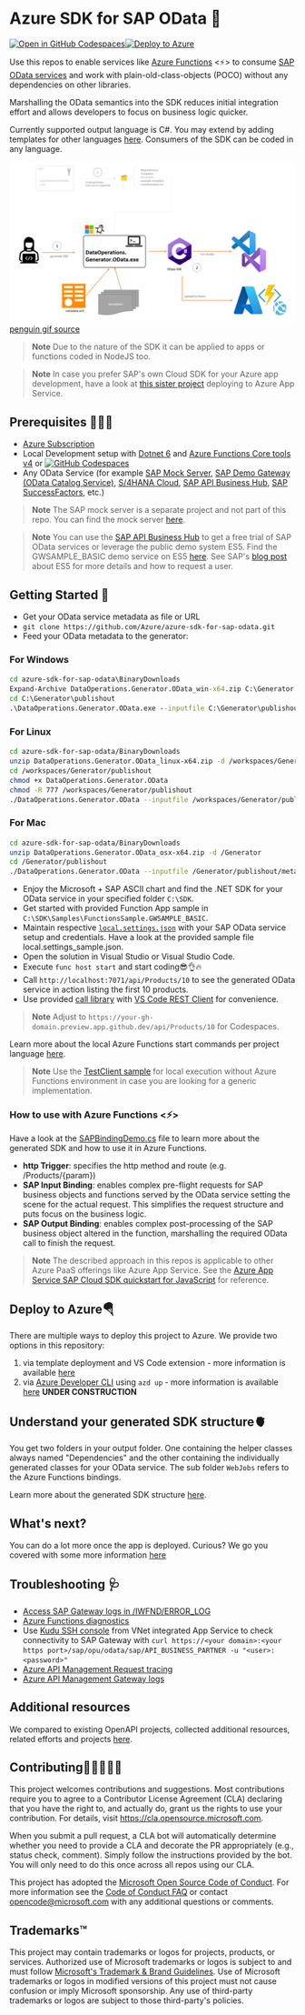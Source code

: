# Azure SDK for SAP OData 🚀

[![Open in GitHub Codespaces](https://github.com/codespaces/badge.svg)](https://github.com/codespaces/new?hide_repo_select=true&ref=main&repo=578517335)[![Deploy to Azure](https://aka.ms/deploytoazurebutton)](https://portal.azure.com/#create/Microsoft.Template/uri/https%3A%2F%2Fraw.githubusercontent.com%2FAzure%2Fazure-sdk-for-sap-odata%2Fmain%2Fbuildandpublish%2Fazuredeploy.json)

Use this repos to enable services like [Azure Functions](https://learn.microsoft.com/azure/azure-functions/functions-overview) <⚡> to consume [SAP OData services](https://api.sap.com/products/SAPS4HANA/apis/ODATA) and work with plain-old-class-objects (POCO) without any dependencies on other libraries.

Marshalling the OData semantics into the SDK reduces initial integration effort and allows developers to focus on business logic quicker.

Currently supported output language is C#. You may extend by adding templates for other languages [here](DataOperations.Generator.OData/Templates). Consumers of the SDK can be coded in any language.

![Illustration of the process flow for the C# SDK generation](/Misc/img/generator-flow.gif)
[penguin gif source](https://tenor.com/view/happy-dance-baby-penguin-cute-gif-13901365)

> **Note**
> Due to the nature of the SDK it can be applied to apps or functions coded in NodeJS too.

> **Note**
> In case you prefer SAP's own Cloud SDK for your Azure app development, have a look at [this sister project](https://github.com/Azure-Samples/app-service-javascript-sap-cloud-sdk-quickstart) deploying to Azure App Service.

## Prerequisites 👨🏾‍🎓

- [Azure Subscription](https://azure.microsoft.com/free/)
- Local Development setup with [Dotnet 6](https://dotnet.microsoft.com/download/dotnet/6.0) and [Azure Functions Core tools v4](https://learn.microsoft.com/azure/azure-functions/functions-run-local?tabs=v4%2Cwindows%2Ccsharp%2Cportal%2Cbash) or [![GitHub Codespaces](https://github.com/codespaces/badge.svg)](https://github.com/codespaces/new?hide_repo_select=true&ref=main&repo=578517335)
- Any OData Service (for example [SAP Mock Server](https://sap.github.io/cloud-s4-sdk-book/pages/mock-odata.html), [SAP Demo Gateway (OData Catalog Service)](https://sapes5.sapdevcenter.com/sap/opu/odata/IWFND/CATALOGSERVICE;v=2/), [S/4HANA Cloud](https://api.sap.com/products/SAPS4HANACloud/apis/ODATAV4), [SAP API Business Hub](https://api.sap.com/), [SAP SuccessFactors](https://api.sap.com/products/SAPSuccessFactors/apis/ODATA), etc.)

> **Note**
> The SAP mock server is a separate project and not part of this repo. You can find the mock server [here](https://sap.github.io/cloud-s4-sdk-book/pages/mock-odata.html).

> **Note**
> You can use the [SAP API Business Hub](https://api.sap.com/) to get a free trial of SAP OData services or leverage the public demo system ES5. Find the GWSAMPLE_BASIC demo service on ES5 [here](https://sapes5.sapdevcenter.com/sap/opu/odata/iwbep/GWSAMPLE_BASIC/$metadata). See SAP's [blog post](https://blogs.sap.com/2017/12/05/new-sap-gateway-demo-system-available/) about ES5 for more details and how to request a user.

## Getting Started 🚀

- Get your OData service metadata as file or URL
- `git clone https://github.com/Azure/azure-sdk-for-sap-odata.git`
- Feed your OData metadata to the generator:

### For Windows

```cmd
cd azure-sdk-for-sap-odata\BinaryDownloads
Expand-Archive DataOperations.Generator.OData_win-x64.zip C:\Generator
cd C:\Generator\publishout
.\DataOperations.Generator.OData.exe --inputfile C:\Generator\publishout\metadata.xml --outputfolder C:\SDK --templatefolder C:\Generator\publishout\Templates --samples true
```

### For Linux

```bash
cd azure-sdk-for-sap-odata/BinaryDownloads
unzip DataOperations.Generator.OData_linux-x64.zip -d /workspaces/Generator
cd /workspaces/Generator/publishout
chmod +x DataOperations.Generator.OData
chmod -R 777 /workspaces/Generator/publishout
./DataOperations.Generator.OData --inputfile /workspaces/Generator/publishout/metadata.xml --outputfolder /workspaces/SDK --templatefolder /workspaces/Generator/publishout/Templates --samples true
```

### For Mac

```bash
cd azure-sdk-for-sap-odata/BinaryDownloads
unzip DataOperations.Generator.OData_osx-x64.zip -d /Generator
cd /Generator/publishout
./DataOperations.Generator.OData --inputfile /Generator/publishout/metadata.xml --outputfolder /SDK --templatefolder /Generator/publishout/Templates --samples true
```

- Enjoy the Microsoft + SAP ASCII chart and find the .NET SDK for your OData service in your specified folder `C:\SDK`.
- Get started with provided Function App sample in `C:\SDK\Samples\FunctionsSample.GWSAMPLE_BASIC`.
- Maintain respective [`local.settings.json`](/Samples/FunctionsSample.GWSAMPLE_BASIC/local.settings_sample.json) with your SAP OData service setup and credentials. Have a look at the provided sample file local.settings_sample.json.
- Open the solution in Visual Studio or Visual Studio Code.
- Execute `func host start` and start coding😎👌🔥
- Call `http://localhost:7071/api/Products/10` to see the generated OData service in action listing the first 10 products.
- Use provided [call library](Samples/FunctionsSample.GWSAMPLE_BASIC/odata-product-sample.http) with [VS Code REST Client](https://marketplace.visualstudio.com/items?itemName=humao.rest-client) for convenience.

> **Note**
> Adjust to `https://your-gh-domain.preview.app.github.dev/api/Products/10` for Codespaces.

Learn more about the local Azure Functions start commands per project language [here](https://learn.microsoft.com/azure/azure-functions/functions-run-local?tabs=v4%2Cwindows%2Ccsharp%2Cportal%2Cbash#start).

> **Note**
> Use the [TestClient sample](/Samples/TestClientSample.GWSAMPLE_BASIC/) for local execution without Azure Functions environment in case you are looking for a generic implementation.

### How to use with Azure Functions <⚡>

Have a look at the [SAPBindingDemo.cs](Samples/FunctionsSample.GWSAMPLE_BASIC/SAPBindingDemo.cs) file to learn more about the generated SDK and how to use it in Azure Functions.

- **http Trigger**: specifies the http method and route (e.g. /Products/{param})
- **SAP Input Binding**: enables complex pre-flight requests for SAP business objects and functions served by the OData service setting the scene for the actual request. This simplifies the request structure and puts focus on the business logic.
- **SAP Output Binding**: enables complex post-processing of the SAP business object altered in the function, marshalling the required OData call to finish the request.

> **Note**
> The described approach in this repos is applicable to other Azure PaaS offerings like Azure App Service. See the [Azure App Service SAP Cloud SDK quickstart for JavaScript](https://github.com/Azure-Samples/app-service-javascript-sap-cloud-sdk-quickstart) for reference.

## Deploy to Azure🪂

There are multiple ways to deploy this project to Azure. We provide two options in this repository:

1. via template deployment and VS Code extension - more information is available [here](documentation/DEPLOYMENT-VSCODE.md)
2. via [Azure Developer CLI](https://learn.microsoft.com/azure/developer/azure-developer-cli/overview) using `azd up`  - more information is available [here](documentation/DEPLOYMENT-AZD.md) **UNDER CONSTRUCTION**

## Understand your generated SDK structure🫀

You get two folders in your output folder. One containing the helper classes always named "Dependencies" and the other containing the individually generated classes for your OData service. The sub folder `WebJobs` refers to the Azure Functions bindings.

Learn more about the generated SDK structure [here](/DataOperations.Generator.OData/README.md).

## What's next?

You can do a lot more once the app is deployed. Curious? We go you covered with some more information [here](documentation/WHATS-NEXT.md)

## Troubleshooting 🩺

- [Access SAP Gateway logs in /IWFND/ERROR_LOG](https://wiki.scn.sap.com/wiki/display/ABAPConn/SAP+Gateway+Error+Log)
- [Azure Functions diagnostics](https://docs.microsoft.com/azure/app-service/troubleshoot-diagnostic-logs)
- Use [Kudu SSH console](https://learn.microsoft.com/azure/app-service/resources-kudu) from VNet integrated App Service to check connectivity to SAP Gateway with `curl https://<your domain>:<your https port>/sap/opu/odata/sap/API_BUSINESS_PARTNER -u "<user>:<password>"`
- [Azure API Management Request tracing](https://learn.microsoft.com/azure/api-management/api-management-howto-api-inspector)
- [Azure API Management Gateway logs](https://learn.microsoft.com/azure/api-management/api-management-howto-use-azure-monitor#view-diagnostic-data-in-azure-monitor)

## Additional resources

We compared to existing OpenAPI projects, collected additional resources, related efforts and projects [here](documentation/ADDITIONAL-RESOURCES.md).

## Contributing👩🏼‍🤝‍👨🏽

This project welcomes contributions and suggestions.  Most contributions require you to agree to a Contributor License Agreement (CLA) declaring that you have the right to, and actually do, grant us the rights to use your contribution. For details, visit https://cla.opensource.microsoft.com.

When you submit a pull request, a CLA bot will automatically determine whether you need to provide a CLA and decorate the PR appropriately (e.g., status check, comment). Simply follow the instructions provided by the bot. You will only need to do this once across all repos using our CLA.

This project has adopted the [Microsoft Open Source Code of Conduct](https://opensource.microsoft.com/codeofconduct/). For more information see the [Code of Conduct FAQ](https://opensource.microsoft.com/codeofconduct/faq/) or contact [opencode@microsoft.com](mailto:opencode@microsoft.com) with any additional questions or comments.

## Trademarks™

This project may contain trademarks or logos for projects, products, or services. Authorized use of Microsoft trademarks or logos is subject to and must follow [Microsoft's Trademark & Brand Guidelines](https://www.microsoft.com/legal/intellectualproperty/trademarks/usage/general). Use of Microsoft trademarks or logos in modified versions of this project must not cause confusion or imply Microsoft sponsorship. Any use of third-party trademarks or logos are subject to those third-party's policies.
